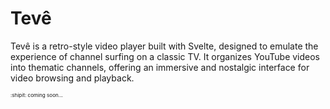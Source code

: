 # Tevê

Tevê is a retro-style video player built with Svelte, designed to emulate the experience of channel surfing on a classic TV. It organizes YouTube videos into thematic channels, offering an immersive and nostalgic interface for video browsing and playback.

<sub><sub><sub>:shipit: coming soon...</sub></sub></sub>
